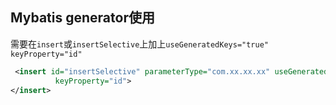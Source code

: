 ## Mybatis generator使用

需要在`insert`或`insertSelective`上加上`useGeneratedKeys="true" keyProperty="id"`

```xml
 <insert id="insertSelective" parameterType="com.xx.xx.xx" useGeneratedKeys="true"
          keyProperty="id">
</insert>
```